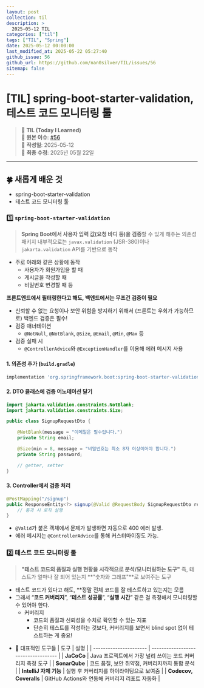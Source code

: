 ```yaml
---
layout: post
collection: til
description: >
  2025-05-12 TIL
categories: ["til"]
tags: ["TIL", "Spring"]
date: 2025-05-12 00:00:00
last_modified_at: 2025-05-22 05:27:40
github_issue: 56
github_url: https://github.com/nan0silver/TIL/issues/56
sitemap: false
---
```


# [TIL] spring-boot-starter-validation, 테스트 코드 모니터링 툴

> 📝 **TIL (Today I Learned)**  
> 🔗 **원본 이슈**: [#56](https://github.com/nan0silver/TIL/issues/56)  
> 📅 **작성일**: 2025-05-12  
> 🔄 **최종 수정**: 2025년 05월 22일

---


## 🍀 새롭게 배운 것

- spring-boot-starter-validation
- 테스트 코드 모니터링 툴

### 1️⃣ `spring-boot-starter-validation`

> **Spring Boot에서 사용자 입력 값(요청 바디 등)을 검증**할 수 있게 해주는 의존성 패키지
> 내부적으로는 `javax.validation` (JSR-380)이나 `jakarta.validation` API를 기반으로 동작

- 주로 아래와 같은 상황에 동작
  - 사용자가 회원가입을 할 때
  - 게시글을 작성할 때
  - 비밀번호 변경할 때 등

**프론트엔드에서 필터링한다고 해도, 백엔드에서는 무조건 검증이 필요**

- 신뢰할 수 없는 요청이나 보안 위험을 방지하기 위해서 (프론트는 우회가 가능하므로) 백엔드 검증은 필수!
- 검증 애너테이션
  - `@NotNull`, `@NotBlank`, `@Size`, `@Email`, `@Min`, `@Max` 등
- 검증 실패 시
  - `@ControllerAdvice`와 `@ExceptionHandler`를 이용해 에러 메시지 사용

#### 1. 의존성 추가 (`build.gradle`)

```groovy
implementation 'org.springframework.boot:spring-boot-starter-validation'
```

#### 2. DTO 클래스에 검증 어노테이션 달기

```java
import jakarta.validation.constraints.NotBlank;
import jakarta.validation.constraints.Size;

public class SignupRequestDto {

    @NotBlank(message = "이메일은 필수입니다.")
    private String email;

    @Size(min = 8, message = "비밀번호는 최소 8자 이상이어야 합니다.")
    private String password;

    // getter, setter
}
```

#### 3. Controller에서 검증 처리

```java
@PostMapping("/signup")
public ResponseEntity<?> signup(@Valid @RequestBody SignupRequestDto request) {
    // 통과 시 로직 실행
}
```

- `@Valid`가 붙은 객체에서 문제가 발생하면 자동으로 400 에러 발생.
- 에러 메시지는 `@ControllerAdvice`를 통해 커스터마이징도 가능.

### 2️⃣ 테스트 코드 모니터링 툴

> **"테스트 코드의 품질과 실행 현황을 시각적으로 분석/모니터링하는 도구"**
> 즉, 테스트가 얼마나 잘 되어 있는지 \*\*"숫자와 그래프"\*\*로 보여주는 도구

- 테스트 코드가 있다고 해도, \*\*정말 전체 코드를 잘 테스트하고 있는지는 모름
- 그래서 “**코드 커버리지**”, “**테스트 성공률**”, “**실행 시간**” 같은 걸 측정해서 모니터링할 수 있어야 한다.
  - 커버리지
    - 코드의 품질과 신뢰성을 수치로 확인할 수 있는 지표
    - 단순히 테스트를 작성하는 것보다, 커버리지를 보면서 blind spot 없이 테스트하는 게 중요!

* 🔧 대표적인 도구들
  | 도구 | 설명 |
  | ---------------------- | ----------------------------------- |
  | **JaCoCo** | Java 프로젝트에서 가장 널리 쓰이는 코드 커버리지 측정 도구 |
  | **SonarQube** | 코드 품질, 보안 취약점, 커버리지까지 통합 분석 |
  | **IntelliJ 자체 기능** | 실행 후 커버리지를 하이라이팅으로 보여줌 |
  | **Codecov, Coveralls** | GitHub Actions와 연동해 커버리지 리포트 자동화 |
